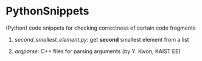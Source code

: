 # PythonSnippets
(Python) code snippets for checking correctness of certain code fragments

1. *second_smallest_element.py*: get **second** smallest element from a list

2. *argparse*: C++ files for parsing arguments (by Y. Kwon, KAIST EE)
